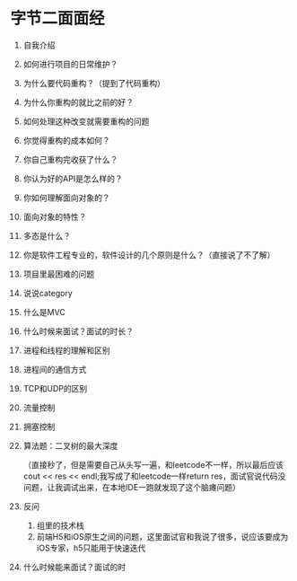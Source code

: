 # 字节二面面经

1. 自我介绍

2. 如何进行项目的日常维护？

3. 为什么要代码重构？（提到了代码重构）

4. 为什么你重构的就比之前的好？

5. 如何处理这种改变就需要重构的问题

6. 你觉得重构的成本如何？

7. 你自己重构完收获了什么？

8. 你认为好的API是怎么样的？

9. 你如何理解面向对象的？

10. 面向对象的特性？

11. 多态是什么？

11. 你是软件工程专业的，软件设计的几个原则是什么？（直接说了不了解）

12. 项目里最困难的问题

13. 说说category

14. 什么是MVC

15. 什么时候来面试？面试的时长？

16. 进程和线程的理解和区别

17. 进程间的通信方式

18. TCP和UDP的区别

19. 流量控制

20. 拥塞控制

21. 算法题：二叉树的最大深度

    （直接秒了，但是需要自己从头写一遍，和leetcode不一样，所以最后应该cout << res << endl;我写成了和leetcode一样return res，面试官说代码没问题，让我调试出来，在本地IDE一跑就发现了这个脑瘫问题）

22. 反问
    1. 组里的技术栈
    2. 前端H5和iOS原生之间的问题，这里面试官和我说了很多，说应该要成为iOS专家，h5只能用于快速迭代
23. 什么时候能来面试？面试的时
